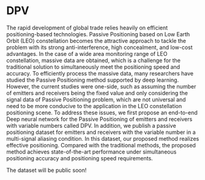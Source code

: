 # DPV

The rapid development of global trade relies heavily on efficient positioning-based technologies. Passive Positioning based on Low Earth Orbit (LEO) constellation becomes the attractive approach to tackle the problem with its strong anti-interference, high concealment, and low-cost advantages. In the case of a wide area monitoring range of LEO constellation, massive data are obtained, which is a challenge for the traditional solution to simultaneously meet the positioning speed and accuracy. To efficiently process the massive data, many researchers have studied the Passive Positioning method supported by deep learning. However, the current studies were one-side, such as assuming the number of emitters and receivers being the fixed value and only considering the signal data of Passive Positioning problem, which are not universal and need to be more conducive to the application in the LEO constellation positioning scene. To address these issues, we first propose an end-to-end Deep neural network for the Passive Positioning of emitters and receivers with variable numbers called DPV. In addition, we publish a passive positioning dataset for emitters and receivers with the variable number in a multi-signal aliasing condition. In this dataset, our proposed method realizes effective positioning. Compared with the traditional methods, the proposed method achieves state-of-the-art performance under simultaneous positioning accuracy and positioning speed requirements.


The dataset will be public soon! 
